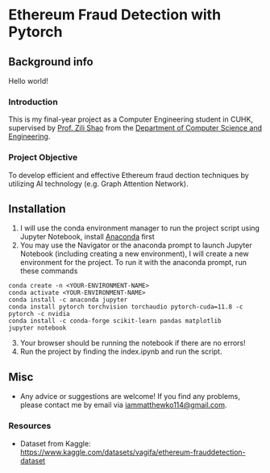 # Ethereum Fraud Detection with Pytorch
 
## Background info

Hello world!

### Introduction

This is my final-year project as a Computer Engineering student in CUHK, supervised by [Prof. Zili Shao](https://www.cse.cuhk.edu.hk/~shao/) from the [Department of Computer Science and Engineering](https://www.cse.cuhk.edu.hk/).

### Project Objective

To develop efficient and effective Ethereum fraud dection techniques by utilizing AI technology (e.g. Graph Attention Network).

## Installation

1. I will use the conda environment manager to run the project script using Jupyter Notebook, install [Anaconda](https://docs.anaconda.com/free/anaconda/install/) first
2. You may use the Navigator or the anaconda prompt to launch Jupyter Notebook (including creating a new environment), I will create a new environment for the project. To run it with the anaconda prompt, run these commands
```
conda create -n <YOUR-ENVIRONMENT-NAME>
conda activate <YOUR-ENVIRONMENT-NAME>
conda install -c anaconda jupyter
conda install pytorch torchvision torchaudio pytorch-cuda=11.8 -c pytorch -c nvidia
conda install -c conda-forge scikit-learn pandas matplotlib
jupyter notebook
```
3. Your browser should be running the notebook if there are no errors!
4. Run the project by finding the index.ipynb and run the script.

## Misc
- Any advice or suggestions are welcome! If you find any problems, please contact me by email via iammatthewko114@gmail.com.

### Resources
- Dataset from Kaggle: https://www.kaggle.com/datasets/vagifa/ethereum-frauddetection-dataset